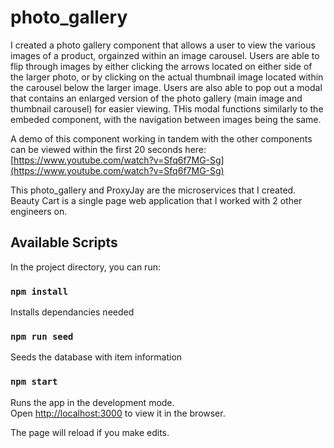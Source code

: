 # photo_gallery

I created a photo gallery component that allows a user to view the various images of a product, orgainzed within an image carousel. Users are able to flip through images by either clicking the arrows located on either side of the larger photo, or by clicking on the actual thumbnail image located within the carousel below the larger image. Users are also able to pop out a modal that contains an enlarged version of the photo gallery (main image and thumbnail carousel) for easier viewing. THis modal functions similarly to the embeded component, with the navigation between images being the same.

A demo of this component working in tandem with the other components can be viewed within the first 20 seconds here: [https://www.youtube.com/watch?v=Sfq6f7MG-Sg](https://www.youtube.com/watch?v=Sfq6f7MG-Sg)

This photo_gallery and ProxyJay are the microservices that I created. Beauty Cart is a single page web application that I worked with 2 other engineers on.

## Available Scripts

In the project directory, you can run:

### `npm install`

Installs dependancies needed


### `npm run seed`

Seeds the database with item information


### `npm start`

Runs the app in the development mode.\
Open [http://localhost:3000](http://localhost:3000) to view it in the browser.

The page will reload if you make edits.
